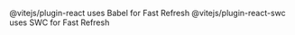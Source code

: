 
@vitejs/plugin-react uses Babel for Fast Refresh
@vitejs/plugin-react-swc uses SWC for Fast Refresh

